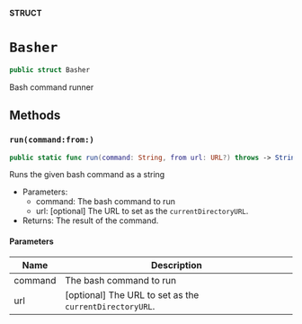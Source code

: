 **STRUCT**

# `Basher`

```swift
public struct Basher
```

Bash command runner

## Methods
### `run(command:from:)`

```swift
public static func run(command: String, from url: URL?) throws -> String
```

Runs the given bash command as a string

- Parameters:
  - command: The bash command to run
  - url: [optional] The URL to set as the `currentDirectoryURL`.
- Returns: The result of the command.

#### Parameters

| Name | Description |
| ---- | ----------- |
| command | The bash command to run |
| url | [optional] The URL to set as the `currentDirectoryURL`. |